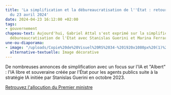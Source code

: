 ```yaml
---
title: 'La simplification et la débureaucratisation de l''État : retour sur le CITP
  du 23 avril 2024'
date: 2024-04-23 16:12:00 +02:00
tags:
- gouvernement
chapeau-text: Aujourd'hui, Gabriel Attal s'est exprimé sur la simplification et la
  débureaucratisation de l'État avec Stanislas Guerini et Marina Ferrari
une-ou-diaporama:
- image: "/uploads/Copie%20de%20Visuel%20RS%2034-%201920x1080px%20(1)%20(1).png"
  alternative-textuelle: Image décorative
---
```


De nombreuses annonces de simplification avec un focus sur l'IA et "Albert" : l'IA libre et souveraine créée par l'État pour les agents publics suite à la stratégie IA initiée par Stanislas Guerini en octobre 2023.

<div class="lien-important"><p><a href="https://www.linkedin.com/posts/gouvernementfr_transformation-de-laction-publique-prise-activity-7188461481678548993-jAur?utm_source=share&utm_medium=member_desktop">Retrouvez l'allocution du Premier ministre</a></p></div>